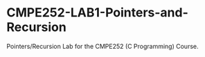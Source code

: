 # CMPE252-LAB1-Pointers-and-Recursion
Pointers/Recursion Lab for the CMPE252 (C Programming) Course.
